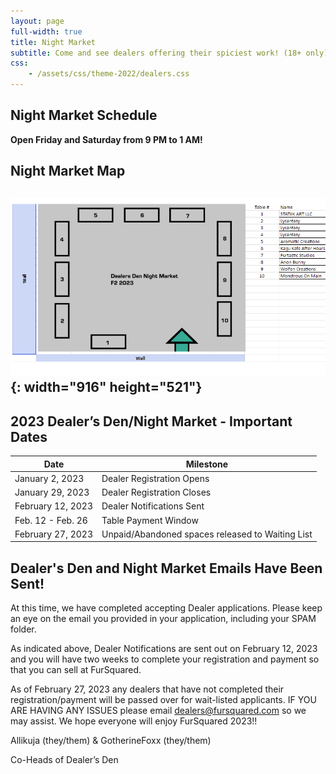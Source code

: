 ```yaml
---
layout: page
full-width: true
title: Night Market
subtitle: Come and see dealers offering their spiciest work! (18+ only)
css:
    - /assets/css/theme-2022/dealers.css
---
```

## Night Market Schedule

**Open Friday and Saturday from 9 PM to 1 AM!**

## Night Market Map

## ![](/uploads/nightmarket.png){: width="916" height="521"}

## 2023 Dealer’s Den/Night Market - Important Dates

| Date | Milestone |
| --- | --- |
| January 2, 2023 | Dealer Registration Opens |
| January 29, 2023 | Dealer Registration Closes |
| February 12, 2023 | Dealer Notifications Sent |
| Feb. 12 - Feb. 26 | Table Payment Window |
| February 27, 2023 | Unpaid/Abandoned spaces released to Waiting List |

## Dealer's Den and Night Market Emails Have Been Sent!

At this time, we have completed accepting Dealer applications. Please keep an eye on the email you provided in your application, including your SPAM folder.

As indicated above, Dealer Notifications are sent out on February 12, 2023 and you will have two weeks to complete your registration and payment so that you can sell at FurSquared.

As of February 27, 2023 any dealers that have not completed their registration/payment will be passed over for wait-listed applicants. IF YOU ARE HAVING ANY ISSUES please email [dealers@fursquared.com](mailto:dealers@fursquared.com) so we may assist. We hope everyone will enjoy FurSquared 2023!!

Allikuja (they/them) & GotherineFoxx (they/them)

Co-Heads of Dealer’s Den